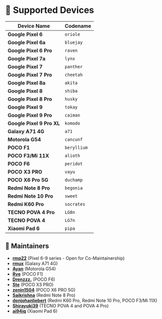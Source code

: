 # 📱 Supported Devices  

| Device Name                | Codename     |
|----------------------------|--------------|
| **Google Pixel 6**         | `oriole`     |
| **Google Pixel 6a**        | `bluejay`    |
| **Google Pixel 6 Pro**     | `raven`      |
| **Google Pixel 7a**        | `lynx`       |
| **Google Pixel 7**         | `panther`    |
| **Google Pixel 7 Pro**     | `cheetah`    |
| **Google Pixel 8a**        | `akita`      |
| **Google Pixel 8**         | `shiba`      |
| **Google Pixel 8 Pro**     | `husky`      |
| **Google Pixel 9**         | `tokay`      |
| **Google Pixel 9 Pro**     | `caiman`     |
| **Google Pixel 9 Pro XL**  | `komodo`     |
| **Galaxy A71 4G**          | `a71`        |
| **Motorola G54**           | `cancunf`    |
| **POCO F1**                | `beryllium`  |
| **POCO F3/Mi 11X**         | `alioth`     |
| **POCO F6**                | `peridot`    |
| **POCO X3 PRO**            | `vayu`       |
| **POCO X6 Pro 5G**         | `duchamp`    |
| **Redmi Note 8 Pro**       | `begonia`    |
| **Redmi Note 10 Pro**      | `sweet`      |
| **Redmi K60 Pro**          | `socrates`   |
| **TECNO POVA 4 Pro**       | `LG8n`       |
| **TECNO POVA 4**           | `LG7n`       |
| **Xiaomi Pad 6**           | `pipa`       |

## 👤 Maintainers  
- **[rmp22](https://github.com/rmp22)** (Pixel 6-9 series - Open for Co-Maintainership)
- **[rmux](https://github.com/rmuxnet)** (Galaxy A71 4G)
- **[Ayan](https://github.com/not-ayan)** (Motorola G54)
- **[Rve](https://github.com/Rve27)** (POCO F1)
- **[Drenzzz.](https://github.com/Drenzzz)** (POCO F6)
- **[Ste](https://github.com/kuroringo90)** (POCO X3 PRO)
- **[zenin1504](https://github.com/zenin1504)** (POCO X6 PRO 5G)
- **[Saikrishna](https://github.com/saikrishna1504)** (Redmi Note 8 Pro)
- **[donjohanliebert](https://github.com/donjohanliebert)** (Redmi K60 Pro, Redmi Note 10 Pro, POCO F3/Mi 11X)
- **[Shirayuki39](https://github.com/Shirayuki39)** (TECNO POVA 4 and POVA 4 Pro)
- **[ai94iq](https://github.com/ai94iq)** (Xiaomi Pad 6)

